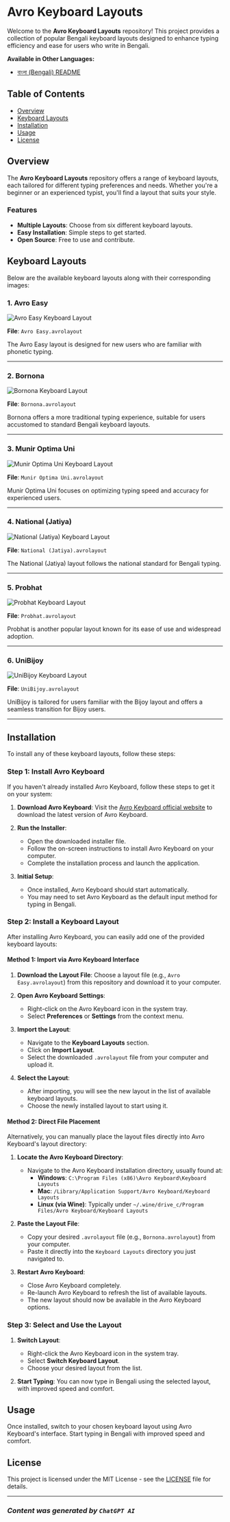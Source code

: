 # Avro Keyboard Layouts

Welcome to the **Avro Keyboard Layouts** repository! This project provides a collection of popular Bengali keyboard layouts designed to enhance typing efficiency and ease for users who write in Bengali.

**Available in Other Languages:**
- [বাংলা (Bengali) README](README.BN.md)

## Table of Contents

- [Overview](#overview)
- [Keyboard Layouts](#keyboard-layouts)
- [Installation](#installation)
- [Usage](#usage)
- [License](#license)

## Overview

The **Avro Keyboard Layouts** repository offers a range of keyboard layouts, each tailored for different typing preferences and needs. Whether you're a beginner or an experienced typist, you'll find a layout that suits your style.

### Features

- **Multiple Layouts**: Choose from six different keyboard layouts.
- **Easy Installation**: Simple steps to get started.
- **Open Source**: Free to use and contribute.

## Keyboard Layouts

Below are the available keyboard layouts along with their corresponding images:

### 1. Avro Easy

![Avro Easy Keyboard Layout](https://raw.githubusercontent.com/BrownVinci/Avro-Keyboard-Layout/main/Layout%20Image/Avro%20Easy%20Keyboard%20Layout.png)

**File**: `Avro Easy.avrolayout`

The Avro Easy layout is designed for new users who are familiar with phonetic typing.

---

### 2. Bornona

![Bornona Keyboard Layout](https://raw.githubusercontent.com/BrownVinci/Avro-Keyboard-Layout/main/Layout%20Image/Bornona%20Keyboard%20Layout.png)

**File**: `Bornona.avrolayout`

Bornona offers a more traditional typing experience, suitable for users accustomed to standard Bengali keyboard layouts.

---

### 3. Munir Optima Uni

![Munir Optima Uni Keyboard Layout](https://raw.githubusercontent.com/BrownVinci/Avro-Keyboard-Layout/main/Layout%20Image/Munir%20Optima%20Uni%20Keyboard%20Layout.png)

**File**: `Munir Optima Uni.avrolayout`

Munir Optima Uni focuses on optimizing typing speed and accuracy for experienced users.

---

### 4. National (Jatiya)

![National (Jatiya) Keyboard Layout](https://raw.githubusercontent.com/BrownVinci/Avro-Keyboard-Layout/main/Layout%20Image/National%20(Jatiya)%20Keyboard%20Layout.png)

**File**: `National (Jatiya).avrolayout`

The National (Jatiya) layout follows the national standard for Bengali typing.

---

### 5. Probhat

![Probhat Keyboard Layout](https://raw.githubusercontent.com/BrownVinci/Avro-Keyboard-Layout/main/Layout%20Image/Probhat%20Keyboard%20Layout.png)

**File**: `Probhat.avrolayout`

Probhat is another popular layout known for its ease of use and widespread adoption.

---

### 6. UniBijoy

![UniBijoy Keyboard Layout](https://raw.githubusercontent.com/BrownVinci/Avro-Keyboard-Layout/main/Layout%20Image/UniBijoy%20Keyboard%20Layout.png)

**File**: `UniBijoy.avrolayout`

UniBijoy is tailored for users familiar with the Bijoy layout and offers a seamless transition for Bijoy users.

---

## Installation

To install any of these keyboard layouts, follow these steps:

### Step 1: Install Avro Keyboard

If you haven't already installed Avro Keyboard, follow these steps to get it on your system:

1. **Download Avro Keyboard**: Visit the [Avro Keyboard official website](https://www.omicronlab.com/avro-keyboard.html) to download the latest version of Avro Keyboard.

2. **Run the Installer**: 
   - Open the downloaded installer file.
   - Follow the on-screen instructions to install Avro Keyboard on your computer.
   - Complete the installation process and launch the application.

3. **Initial Setup**: 
   - Once installed, Avro Keyboard should start automatically.
   - You may need to set Avro Keyboard as the default input method for typing in Bengali.

### Step 2: Install a Keyboard Layout

After installing Avro Keyboard, you can easily add one of the provided keyboard layouts:

#### Method 1: Import via Avro Keyboard Interface

1. **Download the Layout File**: Choose a layout file (e.g., `Avro Easy.avrolayout`) from this repository and download it to your computer.

2. **Open Avro Keyboard Settings**: 
   - Right-click on the Avro Keyboard icon in the system tray.
   - Select **Preferences** or **Settings** from the context menu.

3. **Import the Layout**:
   - Navigate to the **Keyboard Layouts** section.
   - Click on **Import Layout**.
   - Select the downloaded `.avrolayout` file from your computer and upload it.

4. **Select the Layout**: 
   - After importing, you will see the new layout in the list of available keyboard layouts.
   - Choose the newly installed layout to start using it.

#### Method 2: Direct File Placement

Alternatively, you can manually place the layout files directly into Avro Keyboard's layout directory:

1. **Locate the Avro Keyboard Directory**:
   - Navigate to the Avro Keyboard installation directory, usually found at:
     - **Windows**: `C:\Program Files (x86)\Avro Keyboard\Keyboard Layouts`
     - **Mac**: `/Library/Application Support/Avro Keyboard/Keyboard Layouts`
     - **Linux (via Wine)**: Typically under `~/.wine/drive_c/Program Files/Avro Keyboard/Keyboard Layouts`
   
2. **Paste the Layout File**:
   - Copy your desired `.avrolayout` file (e.g., `Bornona.avrolayout`) from your computer.
   - Paste it directly into the `Keyboard Layouts` directory you just navigated to.

3. **Restart Avro Keyboard**:
   - Close Avro Keyboard completely.
   - Re-launch Avro Keyboard to refresh the list of available layouts.
   - The new layout should now be available in the Avro Keyboard options.

### Step 3: Select and Use the Layout

1. **Switch Layout**:
   - Right-click the Avro Keyboard icon in the system tray.
   - Select **Switch Keyboard Layout**.
   - Choose your desired layout from the list.

2. **Start Typing**: You can now type in Bengali using the selected layout, with improved speed and comfort.

## Usage

Once installed, switch to your chosen keyboard layout using Avro Keyboard's interface. Start typing in Bengali with improved speed and comfort.

## License

This project is licensed under the MIT License - see the [LICENSE](LICENSE) file for details.

---

### *Content was generated by `ChatGPT AI`*

